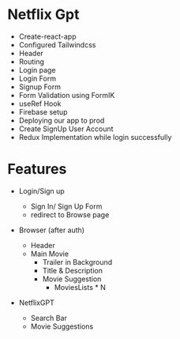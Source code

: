 # Netflix Gpt

- Create-react-app
- Configured Tailwindcss
- Header
- Routing
- Login page
- Login Form
- Signup Form
- Form Validation using FormIK
- useRef Hook
- Firebase setup
- Deploying our app to prod
- Create SignUp User Account
- Redux Implementation while login successfully


# Features
- Login/Sign up
    - Sign In/ Sign Up Form
    - redirect to Browse page
- Browser (after auth)
    - Header
    - Main Movie
        - Trailer in Background
        - Title & Description
        - Movie Suggestion
            - MoviesLists * N

- NetflixGPT
    - Search Bar
    - Movie Suggestions